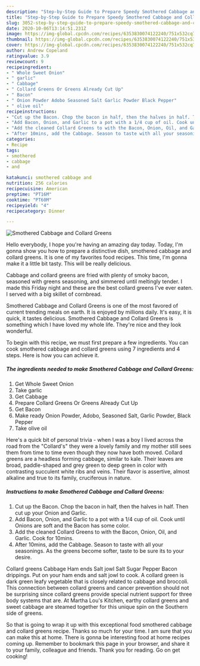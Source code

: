 ```yaml
---
description: "Step-by-Step Guide to Prepare Speedy Smothered Cabbage and Collard Greens"
title: "Step-by-Step Guide to Prepare Speedy Smothered Cabbage and Collard Greens"
slug: 3052-step-by-step-guide-to-prepare-speedy-smothered-cabbage-and-collard-greens
date: 2020-10-06T13:14:51.231Z
image: https://img-global.cpcdn.com/recipes/6353830074122240/751x532cq70/smothered-cabbage-and-collard-greens-recipe-main-photo.jpg
thumbnail: https://img-global.cpcdn.com/recipes/6353830074122240/751x532cq70/smothered-cabbage-and-collard-greens-recipe-main-photo.jpg
cover: https://img-global.cpcdn.com/recipes/6353830074122240/751x532cq70/smothered-cabbage-and-collard-greens-recipe-main-photo.jpg
author: Andrew Copeland
ratingvalue: 3.9
reviewcount: 9
recipeingredient:
- " Whole Sweet Onion"
- " garlic"
- " Cabbage"
- " Collard Greens Or Greens Already Cut Up"
- " Bacon"
- " Onion Powder Adobo Seasoned Salt Garlic Powder Black Pepper"
- " olive oil"
recipeinstructions:
- "Cut up the Bacon. Chop the bacon in half, then the halves in half. Then cut up your Onion and Garlic."
- "Add Bacon, Onion, and Garlic to a pot with a 1/4 cup of oil. Cook until Onions are soft and the Bacon has some color."
- "Add the cleaned Collard Greens to with the Bacon, Onion, Oil, and Garlic. Cook for 10mins."
- "After 10mins, add the Cabbage. Season to taste with all your seasonings. As the greens become softer, taste to be sure its to your desire."
categories:
- Recipe
tags:
- smothered
- cabbage
- and

katakunci: smothered cabbage and 
nutrition: 256 calories
recipecuisine: American
preptime: "PT16M"
cooktime: "PT60M"
recipeyield: "4"
recipecategory: Dinner

---
```



![Smothered Cabbage and Collard Greens](https://img-global.cpcdn.com/recipes/6353830074122240/751x532cq70/smothered-cabbage-and-collard-greens-recipe-main-photo.jpg)

Hello everybody, I hope you're having an amazing day today. Today, I'm gonna show you how to prepare a distinctive dish, smothered cabbage and collard greens. It is one of my favorites food recipes. This time, I'm gonna make it a little bit tasty. This will be really delicious.

Cabbage and collard greens are fried with plenty of smoky bacon, seasoned with greens seasoning, and simmered until meltingly tender. I made this Friday night and these are the best collard greens I&#39;ve ever eaten. I served with a big skillet of cornbread.

Smothered Cabbage and Collard Greens is one of the most favored of current trending meals on earth. It is enjoyed by millions daily. It's easy, it is quick, it tastes delicious. Smothered Cabbage and Collard Greens is something which I have loved my whole life. They're nice and they look wonderful.


To begin with this recipe, we must first prepare a few ingredients. You can cook smothered cabbage and collard greens using 7 ingredients and 4 steps. Here is how you can achieve it.

<!--inarticleads1-->

##### The ingredients needed to make Smothered Cabbage and Collard Greens:

1. Get  Whole Sweet Onion
1. Take  garlic
1. Get  Cabbage
1. Prepare  Collard Greens Or Greens Already Cut Up
1. Get  Bacon
1. Make ready  Onion Powder, Adobo, Seasoned Salt, Garlic Powder, Black Pepper
1. Take  olive oil


Here&#39;s a quick bit of personal trivia - when I was a boy I lived across the road from the &#34;Collard&#39;s&#34; they were a lovely family and my mother still sees them from time to time even though they now have both moved. Collard greens are a headless forming cabbage, similar to kale. Their leaves are broad, paddle-shaped and grey green to deep green in color with contrasting succulent white ribs and veins. Their flavor is assertive, almost alkaline and true to its family, cruciferous in nature. 

<!--inarticleads2-->

##### Instructions to make Smothered Cabbage and Collard Greens:

1. Cut up the Bacon. Chop the bacon in half, then the halves in half. Then cut up your Onion and Garlic.
1. Add Bacon, Onion, and Garlic to a pot with a 1/4 cup of oil. Cook until Onions are soft and the Bacon has some color.
1. Add the cleaned Collard Greens to with the Bacon, Onion, Oil, and Garlic. Cook for 10mins.
1. After 10mins, add the Cabbage. Season to taste with all your seasonings. As the greens become softer, taste to be sure its to your desire.


Collard greens Cabbage Ham ends Salt jowl Salt Sugar Pepper Bacon drippings. Put on your ham ends and salt jowl to cook. A collard green is dark green leafy vegetable that is closely related to cabbage and broccoli. This connection between collard greens and cancer prevention should not be surprising since collard greens provide special nutrient support for three body systems that are. At Martha Lou&#39;s Kitchen, earthy collard greens and sweet cabbage are steamed together for this unique spin on the Southern side of greens. 

So that is going to wrap it up with this exceptional food smothered cabbage and collard greens recipe. Thanks so much for your time. I am sure that you can make this at home. There is gonna be interesting food at home recipes coming up. Remember to bookmark this page in your browser, and share it to your family, colleague and friends. Thank you for reading. Go on get cooking!
